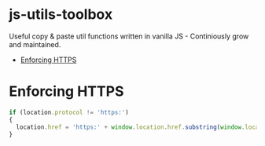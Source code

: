 # js-utils-toolbox
Useful copy &amp; paste util functions written in vanilla JS - Continiously grow and maintained.

* [Enforcing HTTPS](#enforcing-https)

# <a name="enforcing-https"></a>Enforcing HTTPS
```javascript
if (location.protocol != 'https:')
{
  location.href = 'https:' + window.location.href.substring(window.location.protocol.length);
}
```
